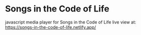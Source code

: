 # Songs in the Code of Life
 javascript media player for Songs in the Code of Life
 live view at:  https://songs-in-the-code-of-life.netlify.app/

